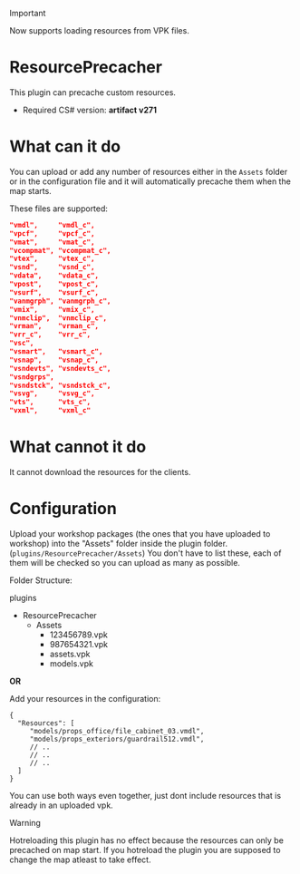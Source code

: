 > [!IMPORTANT]  
> Now supports loading resources from VPK files.

# ResourcePrecacher
This plugin can precache custom resources.

- Required CS# version: **artifact v271**

# What can it do
You can upload or add any number of resources either in the `Assets` folder or in the configuration file and it will automatically precache them when the map starts.

These files are supported:

```json
"vmdl",     "vmdl_c",
"vpcf",     "vpcf_c",
"vmat",     "vmat_c",
"vcompmat", "vcompmat_c",
"vtex",     "vtex_c",
"vsnd",     "vsnd_c",
"vdata",    "vdata_c",
"vpost",    "vpost_c",
"vsurf",    "vsurf_c",
"vanmgrph", "vanmgrph_c",
"vmix",     "vmix_c",
"vnmclip",  "vnmclip_c",
"vrman",    "vrman_c",
"vrr_c",    "vrr_c",
"vsc",
"vsmart",   "vsmart_c",
"vsnap",    "vsnap_c",
"vsndevts", "vsndevts_c",
"vsndgrps",
"vsndstck", "vsndstck_c",
"vsvg",     "vsvg_c",
"vts",      "vts_c",
"vxml",     "vxml_c"
```

# What cannot it do
It cannot download the resources for the clients.

# Configuration

Upload your workshop packages (the ones that you have uploaded to workshop) into the "Assets" folder inside the plugin folder. (`plugins/ResourcePrecacher/Assets`)
You don't have to list these, each of them will be checked so you can upload as many as possible.

Folder Structure:

plugins
 - ResourcePrecacher
    - Assets
        - 123456789.vpk
        - 987654321.vpk
        - assets.vpk
        - models.vpk

**OR**

Add your resources in the configuration:

```jsonc
{
  "Resources": [
     "models/props_office/file_cabinet_03.vmdl",
     "models/props_exteriors/guardrail512.vmdl",
     // ..
     // ..
     // ..
  ]
}
```

You can use both ways even together, just dont include resources that is already in an uploaded vpk.

> [!WARNING]  
> Hotreloading this plugin has no effect because the resources can only be precached on map start. If you hotreload the plugin you are supposed to change the map atleast to take effect.

